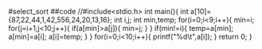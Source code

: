 #select_sort
##code 
//#include<stdio.h>
int main(){
    int a[10]={87,22,44,1,42,556,24,20,13,16};
    int i,j;
    int min,temp;
    for(i=0;i<9;i++){
            min=i;
        for(j=i+1;j<10;j++){
            if(a[min]>a[j]){
                min=j;
            }
        }
        if(min!=i){
            temp=a[min];
            a[min]=a[i];
            a[i]=temp;
        }
    }
    for(i=0;i<10;i++){
        printf("%d\t",a[i]);
    }
    return 0;
}
